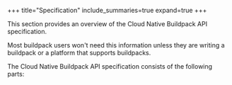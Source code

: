 +++
title="Specification"
include_summaries=true
expand=true
+++

This section provides an overview of the Cloud Native Buildpack API specification.

Most buildpack users won't need this information unless they are writing a buildpack or
a platform that supports buildpacks.

<!--more-->

The Cloud Native Buildpack API specification consists of the following parts: